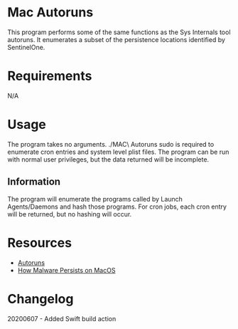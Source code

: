 # Mac Autoruns
This program performs some of the same functions as the Sys Internals tool autoruns. It enumerates a subset of the persistence locations identified by SentinelOne.

# Requirements
N/A
# Usage

The program takes no arguments.
./MAC\ Autoruns
sudo is required to enumerate cron entries and system level plist files. The program can be run with normal user privileges, but the data returned will be incomplete.

## Information

The program will enumerate the programs called by Launch Agents/Daemons and hash those programs. For cron jobs, each cron entry will be returned, but no hashing will occur.

# Resources
* [Autoruns](https://docs.microsoft.com/en-us/sysinternals/downloads/autoruns)
* [How Malware Persists on MacOS](https://www.sentinelone.com/blog/how-malware-persists-on-macos/)

# Changelog
20200607 - Added Swift build action
